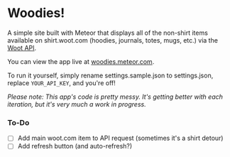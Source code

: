 Woodies!
========

A simple site built with Meteor that displays all of the non-shirt items available on shirt.woot.com (hoodies, journals, totes, mugs, etc.) via the [Woot API](http://api.woot.com/).

You can view the app live at [woodies.meteor.com](http://woodies.meteor.com).

To run it yourself, simply rename settings.sample.json to settings.json, replace `YOUR_API_KEY`, and you're off!

*Please note: This app's code is pretty messy. It's getting better with each iteration, but it's very much a work in progress.*


### To-Do
- [ ] Add main woot.com item to API request (sometimes it's a shirt detour)
- [ ] Add refresh button (and auto-refresh?)
